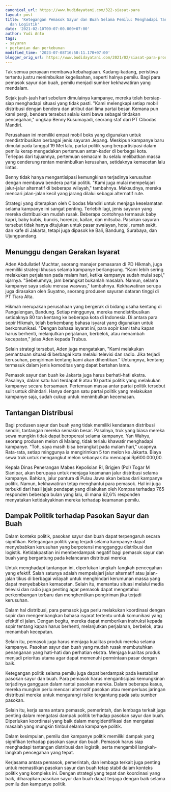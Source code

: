 ```yaml
---
canonical_url: https://www.budidayatani.com/322-siasat-para
layout: post
title: 'Ketegangan Pemasok Sayur dan Buah Selama Pemilu: Menghadapi Tantangan Distribusi
  dan Logistik'
date: '2021-02-10T00:07:00.000+07:00'
author: Yudi Anto
tags:
- sayuran
- pertanian dan perkebunan
modified_time: '2023-07-08T16:50:11.170+07:00'
blogger_orig_url: https://www.budidayatani.com/2021/02/siasat-para-produsen-sayuran-di-saat.html
---
```


<p>Tak semua perayaan membawa kebahagiaan. Kadang-kadang, peristiwa tertentu justru menimbulkan kegelisahan, seperti halnya pemilu. Bagi para pemasok sayur dan buah, pemilu menjadi sumber kekhawatiran yang mendalam.</p><p>Sejak jauh-jauh hari sebelum dimulainya kampanye, mereka telah bersiap-siap menghadapi situasi yang tidak pasti. "Kami melengkapi setiap mobil distribusi dengan bendera dan atribut dari lima partai besar. Kemana pun kami pergi, bendera tersebut selalu kami bawa sebagai tindakan pencegahan," ungkap Benny Kusumayadi, seorang staf dari PT Cibodas Mandiri.</p><p>Perusahaan ini memiliki empat mobil boks yang digunakan untuk mendistribusikan berbagai jenis sayuran Jepang. Meskipun kampanye baru dimulai pada tanggal 19 Mei lalu, partai politik yang berpartisipasi dalam pemilu kerap mengadakan pertemuan antar-kader di berbagai kota. Terlepas dari tujuannya, pertemuan semacam itu selalu melibatkan massa yang cenderung rentan menimbulkan kerusuhan, setidaknya kemacetan lalu lintas.</p><p>Benny tidak hanya mengantisipasi kemungkinan terjadinya kerusuhan dengan membawa bendera partai politik. "Kami juga mulai mempelajari jalur-jalur alternatif di beberapa wilayah," tambahnya. Maksudnya, mereka mencari jalan-jalan kecil yang jarang dilalui sebagai alternatif rute.</p><p>Strategi yang diterapkan oleh Cibodas Mandiri untuk menjaga keselamatan selama kampanye ini sangat penting. Terlebih lagi, jenis sayuran yang mereka distribusikan mudah rusak. Beberapa contohnya termasuk baby kapri, baby kubis, buncis, horenzo, kailan, dan mitsuba. Pasokan sayuran tersebut tidak hanya ditujukan untuk pasar swalayan, hotel, rumah sakit, dan kafe di Jakarta, tetapi juga dipasok ke Bali, Bandung, Surabaya, dan Ujungpandang.</p><h2>Menunggu dengan Gerakan Isyarat</h2><p>Aden Abdullatief Muchtar, seorang manajer pemasaran di PD Hikmah, juga memiliki strategi khusus selama kampanye berlangsung. "Kami lebih sering melakukan perjalanan pada malam hari, ketika kampanye sudah mulai sepi," ujarnya. "Sebelumnya, jam berangkat bukanlah masalah. Namun, selama kampanye saya selalu merasa waswas," tambahnya. Kekhawatiran serupa juga dirasakan oleh Suyatno, seorang produsen sayuran dataran tinggi di PT Tiara Alta.</p><p>Hikmah merupakan perusahaan yang bergerak di bidang usaha kentang di Pangalengan, Bandung. Setiap minggunya, mereka mendistribusikan setidaknya 80 ton kentang ke beberapa kota di Indonesia. Di antara para sopir Hikmah, telah berkembang bahasa isyarat yang digunakan untuk berkomunikasi. "Dengan bahasa isyarat ini, para sopir kami tahu kapan harus berhenti, melanjutkan perjalanan, berbelok, atau menambah kecepatan," jelas Aden kepada Trubus.</p><p>Selain strategi tersebut, Aden juga mengatakan, "Kami melakukan pemantauan situasi di berbagai kota melalui televisi dan radio. Jika terjadi kerusuhan, pengiriman kentang kami akan dihentikan." Untungnya, kentang termasuk dalam jenis komoditas yang dapat bertahan lama.</p><p>Pemasok sayur dan buah ke Jakarta juga harus berhati-hati ekstra. Pasalnya, dalam satu hari terdapat 9 atau 10 partai politik yang melakukan kampanye secara bersamaan. Pertemuan massa antar partai politik tersebut sulit untuk dihindari. Hanya dengan satu partai politik yang melakukan kampanye saja, sudah cukup untuk menimbulkan kecemasan.</p><h2>Tantangan Distribusi</h2><p>Bagi produsen sayur dan buah yang tidak memiliki kendaraan distribusi sendiri, tantangan mereka semakin besar. Pasalnya, truk yang biasa mereka sewa mungkin tidak dapat beroperasi selama kampanye. Yan Wahyu, seorang produsen melon di Malang, tidak terlalu khawatir menghadapi kampanye. "Toh, saya masih bisa berangkat pada malam hari," ucapnya. Rata-rata, setiap minggunya ia mengirimkan 5 ton melon ke Jakarta. Biaya sewa truk untuk mengangkut melon sebanyak itu mencapai Rp600.000,00.</p><p>Kepala Dinas Penerangan Mabes Kepolisian RI, Brigjen (Pol) Togar M Sianipar, akan berupaya untuk menjaga keamanan jalur distribusi selama kampanye. Bahkan, jalur pantura di Pulau Jawa akan bebas dari kampanye politik. Namun, kekhawatiran tetap menghantui para pemasok. Hal ini juga terbukti dari hasil jajak pendapat yang dilakukan oleh Kompas terhadap 765 responden beberapa bulan yang lalu, di mana 62,6% responden menyatakan ketidakyakinan mereka terhadap keamanan pemilu.</p><h2>Dampak Politik terhadap Pasokan Sayur dan Buah</h2><p>Dalam konteks politik, pasokan sayur dan buah dapat terpengaruh secara signifikan. Ketegangan politik yang terjadi selama kampanye dapat menyebabkan kerusuhan yang berpotensi mengganggu distribusi dan logistik. Ketidakpastian ini memberdampak negatif bagi pemasok sayur dan buah yang bergantung pada kelancaran distribusi mereka.</p><p>Untuk menghadapi tantangan ini, diperlukan langkah-langkah pencegahan yang efektif. Salah satunya adalah mempelajari jalur alternatif atau jalan-jalan tikus di berbagai wilayah untuk menghindari kerumunan massa yang dapat menyebabkan kemacetan. Selain itu, memantau situasi melalui media televisi dan radio juga penting agar pemasok dapat mengetahui perkembangan terbaru dan menghentikan pengiriman jika terjadi kerusuhan.</p><p>Dalam hal distribusi, para pemasok juga perlu melakukan koordinasi dengan sopir dan mengembangkan bahasa isyarat tertentu untuk komunikasi yang efektif di jalan. Dengan begitu, mereka dapat memberikan instruksi kepada sopir tentang kapan harus berhenti, melanjutkan perjalanan, berbelok, atau menambah kecepatan.</p><p>Selain itu, pemasok juga harus menjaga kualitas produk mereka selama kampanye. Pasokan sayur dan buah yang mudah rusak membutuhkan penanganan yang hati-hati dan perhatian ekstra. Menjaga kualitas produk menjadi prioritas utama agar dapat memenuhi permintaan pasar dengan baik.</p><p>Ketegangan politik selama pemilu juga dapat berdampak pada kestabilan pasokan sayur dan buah. Para pemasok harus mengantisipasi kemungkinan terjadinya gangguan dalam rantai pasokan mereka. Dalam beberapa kasus, mereka mungkin perlu mencari alternatif pasokan atau memperluas jaringan distribusi mereka untuk mengurangi risiko tergantung pada satu sumber pasokan.</p><p>Selain itu, kerja sama antara pemasok, pemerintah, dan lembaga terkait juga penting dalam mengatasi dampak politik terhadap pasokan sayur dan buah. Diperlukan koordinasi yang baik dalam mengidentifikasi dan mengatasi masalah yang mungkin timbul selama kampanye politik.</p><p>Dalam kesimpulan, pemilu dan kampanye politik memiliki dampak yang signifikan terhadap pasokan sayur dan buah. Pemasok harus siap menghadapi tantangan distribusi dan logistik, serta mengambil langkah-langkah pencegahan yang tepat.</p><p>Kerjasama antara pemasok, pemerintah, dan lembaga terkait juga penting untuk memastikan pasokan sayur dan buah tetap stabil dalam konteks politik yang kompleks ini. Dengan strategi yang tepat dan koordinasi yang baik, diharapkan pasokan sayur dan buah dapat terjaga dengan baik selama pemilu dan kampanye politik.</p>
